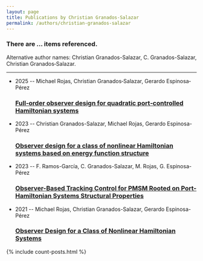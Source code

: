 ```yaml
---
layout: page
title: Publications by Christian Granados-Salazar
permalink: /authors/christian-granados-salazar
---
```


<h3 id="number-posts">There are ... items referenced.</h3>
<p id='info-authors'>Alternative author names: Christian Granados-Salazar, C. Granados-Salazar, Christian Granados‐Salazar.</p>
<hr />
<ul class="post-list">
<li><span class='post-meta'>2025 -- Michael Rojas, Christian Granados‐Salazar, Gerardo Espinosa‐Pérez</span><h3><a class='post-link' href="{{ site.baseurl }}/full-order-observer-design-for-quadratic-port-controlled-hamiltonian-systems">Full‐order observer design for quadratic port‐controlled Hamiltonian systems</a></h3></li>
<li><span class='post-meta'>2023 -- Christian Granados-Salazar, Michael Rojas, Gerardo Espinosa-Pérez</span><h3><a class='post-link' href="{{ site.baseurl }}/observer-design-for-a-class-of-nonlinear-hamiltonian-systems-based-on-energy-function-structure">Observer design for a class of nonlinear Hamiltonian systems based on energy function structure</a></h3></li>
<li><span class='post-meta'>2023 -- F. Ramos-García, C. Granados-Salazar, M. Rojas, G. Espinosa-Pérez</span><h3><a class='post-link' href="{{ site.baseurl }}/observer-based-tracking-control-for-pmsm-rooted-on-port-hamiltonian-systems-structural-properties">Observer-Based Tracking Control for PMSM Rooted on Port-Hamiltonian Systems Structural Properties</a></h3></li>
<li><span class='post-meta'>2021 -- Michael Rojas, Christian Granados-Salazar, Gerardo Espinosa-Pérez</span><h3><a class='post-link' href="{{ site.baseurl }}/observer-design-for-a-class-of-nonlinear-hamiltonian-systems">Observer Design for a Class of Nonlinear Hamiltonian Systems</a></h3></li>

</ul>
{% include count-posts.html %}
